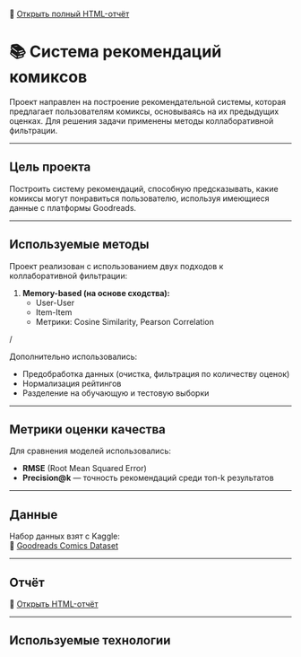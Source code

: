 📄 [Открыть полный HTML-отчёт](https://ipir76.github.io/comic-recommendation-system-collaborative-filtering/)

# 📚 Система рекомендаций комиксов

Проект направлен на построение рекомендательной системы, которая предлагает пользователям комиксы, основываясь на их предыдущих оценках. Для решения задачи применены методы коллаборативной фильтрации.

---

## Цель проекта

Построить систему рекомендаций, способную предсказывать, какие комиксы могут понравиться пользователю, используя имеющиеся данные с платформы Goodreads.

---

## Используемые методы

Проект реализован с использованием двух подходов к коллаборативной фильтрации:

1. **Memory-based (на основе сходства):**
   - User-User
   - Item-Item
   - Метрики: Cosine Similarity, Pearson Correlation

/

Дополнительно использовались:
- Предобработка данных (очистка, фильтрация по количеству оценок)
- Нормализация рейтингов
- Разделение на обучающую и тестовую выборки

---

## Метрики оценки качества

Для сравнения моделей использовались:
- **RMSE** (Root Mean Squared Error)
- **Precision@k** — точность рекомендаций среди топ-k результатов

---

## Данные

Набор данных взят с Kaggle:  
📎 [Goodreads Comics Dataset](https://www.kaggle.com/datasets/marlesson/goodreads-comics-books)

---

## Отчёт

🔗 [Открыть HTML-отчёт](https://ipir76.github.io/comic-recommendation-system-collaborative-filtering/)

---

## Используемые технологии

